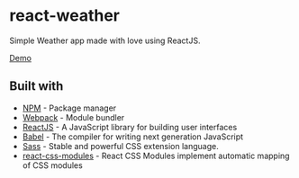 # react-weather

Simple Weather app made with love using ReactJS.

[Demo](https://damian66.github.io/react-weather/)


## Built with

* [NPM](https://www.npmjs.com/) - Package manager
* [Webpack](https://webpack.js.org/) - Module bundler
* [ReactJS](https://reactjs.org/) - A JavaScript library for building user interfaces
* [Babel](https://babeljs.io/) - The compiler for writing next generation JavaScript
* [Sass](https://sass-lang.com/) - Stable and powerful CSS extension language.
* [react-css-modules](https://github.com/gajus/react-css-modules) - React CSS Modules implement automatic mapping of CSS modules